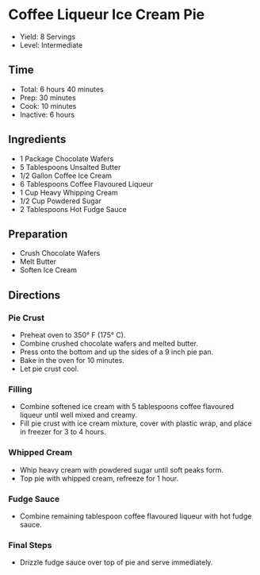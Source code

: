 # Coffee Liqueur Ice Cream Pie

* Yield: 8 Servings
* Level: Intermediate

## Time

* Total: 6 hours 40 minutes
* Prep: 30 minutes
* Cook: 10 minutes
* Inactive: 6 hours

## Ingredients

* 1 Package Chocolate Wafers
* 5 Tablespoons Unsalted Butter
* 1/2 Gallon Coffee Ice Cream
* 6 Tablespoons Coffee Flavoured Liqueur
* 1 Cup Heavy Whipping Cream
* 1/2 Cup Powdered Sugar
* 2 Tablespoons Hot Fudge Sauce

## Preparation

* Crush Chocolate Wafers
* Melt Butter
* Soften Ice Cream

## Directions

### Pie Crust

* Preheat oven to 350&deg; F (175&deg; C).
* Combine crushed chocolate wafers and melted butter.
* Press onto the bottom and up the sides of a 9 inch pie pan.
* Bake in the oven for 10 minutes.
* Let pie crust cool.

### Filling

* Combine softened ice cream with 5 tablespoons coffee flavoured liqueur until well mixed and creamy.
* Fill pie crust with ice cream mixture, cover with plastic wrap, and place in freezer for 3 to 4 hours.

### Whipped Cream

* Whip heavy cream with powdered sugar until soft peaks form.
* Top pie with whipped cream, refreeze for 1 hour.

### Fudge Sauce

* Combine remaining tablespoon coffee flavoured liqueur with hot fudge sauce.

### Final Steps

* Drizzle fudge sauce over top of pie and serve immediately.
